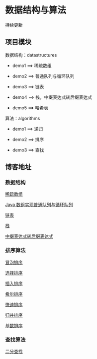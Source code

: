 # 数据结构与算法

持续更新

## 项目模块

数据结构：datastructures

- demo1 ==> 稀疏数组

- demo2 ==> 普通队列与循环队列

- demo3 ==> 链表

- demo4 ==> 栈，中缀表达式转后缀表达式

- demo5 ==> 哈希表

算法：algorithms

- demo1 ==> 递归

- demo2 ==> 排序

- demo3 ==> 查找

## 博客地址

### 数据结构

[稀疏数组](https://blog.csdn.net/qq_44713454/article/details/108570361)

[Java 数组实现普通队列与循环队列](https://blog.csdn.net/qq_44713454/article/details/108628439)

[链表](https://blog.csdn.net/qq_44713454/article/details/108803499)

[栈](https://blog.csdn.net/qq_44713454/article/details/108831105)

[中缀表达式转后缀表达式](https://blog.csdn.net/qq_44713454/article/details/108834358)

### 排序算法

[冒泡排序](https://blog.csdn.net/qq_44713454/article/details/108939037)

[选择排序](https://blog.csdn.net/qq_44713454/article/details/108940642)

[插入排序](https://blog.csdn.net/qq_44713454/article/details/108941011)

[希尔排序](https://blog.csdn.net/qq_44713454/article/details/108942028)

[快速排序](https://blog.csdn.net/qq_44713454/article/details/108942418)

[归并排序](https://blog.csdn.net/qq_44713454/article/details/108961620)

[基数排序](https://blog.csdn.net/qq_44713454/article/details/108966724)

### 查找算法

[二分查找](https://blog.csdn.net/qq_44713454/article/details/108977756)